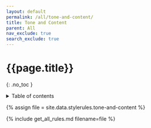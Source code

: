 ```yaml
---
layout: default
permalink: /all/tone-and-content/
title: Tone and Content
parent: All
nav_exclude: true
search_exclude: true
---
```

# {{page.title}} 
{: .no_toc }
<details markdown="block">
  <summary>
    Table of contents
  </summary>
  {: .text-delta }
- TOC
{:toc}
</details>

{% assign file = site.data.stylerules.tone-and-content %}

{% include get_all_rules.md filename=file %}